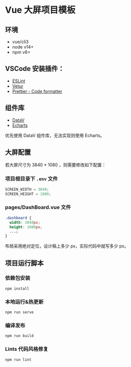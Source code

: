 # Vue 大屏项目模板

## 环境

- vue/cli3
- node v14+
- npm v6+

## VSCode 安装插件：

- [ESLint](https://marketplace.visualstudio.com/items?itemName=dbaeumer.vscode-eslint)
- [Vetur](https://marketplace.visualstudio.com/items?itemName=octref.vetur)
- [Prettier - Code formatter](https://marketplace.visualstudio.com/items?itemName=esbenp.prettier-vscode)

## 组件库

- [DataV](https://github.com/DataV-Team/Datav)
- [Echarts](https://echarts.apache.org/zh/index.html)

优先使用 DataV 组件库，无法实现则使用 Echarts。

## 大屏配置

若大屏尺寸为 3840 \* 1080 ，则需要修改如下配置：

### 项目根目录下 `.env` 文件

```js
SCREEN_WIDTH = 3840;
SCREEN_HEIGHT = 1080;
```

### pages/DashBoard.vue 文件

```css
.dashboard {
  width: 3840px;
  height: 1080px;
  ...;
}
```

布局采用绝对定位，设计稿上多少 px，实际代码中就写多少 px。

## 项目运行脚本

### 依赖包安装

```shell
npm install
```

### 本地运行&热更新

```shell
npm run serve
```

### 编译发布

```shell
npm run build
```

### Lints 代码风格修复

```shell
npm run lint
```
